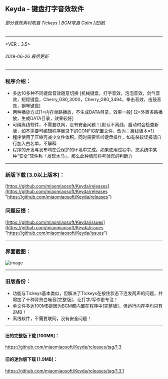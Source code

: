 ## Keyda - 键盘打字音效软件

###### 部分音效素材取自 Tickeys | BGM取自 Calm [旧版]
------------

<VER：3.5>

###### 2019-06-26 最后更新

------------

### 程序介绍：
- 多达10多种不同键盘音效随意切换 [机械键盘，打字音效，泡泡音效，剑气音效，短程键盘，Cherry_G80_3000，Cherry_G80_3494，拳击音效，击鼓音效，钢琴键盘]
- 两种播放方式[1=内存单路播放，不生成DATA目录，效果一般] [2=外置多路播放，生成DATA目录，效果较好]
- 可纯离线软件，不需要联网，没有安全问题！[默认不离线，启动时会检查新版，如不需要可编辑程序目录下的CONFIG配置文件，改为：离线版本=1]
- 程序使用了压缩壳减少文件体积，同时需要监听键盘操作，如有杀软误报请自行加入白名单，不解释
- 程序的开发与发布均在受保护的环境中完成。如果使用过程中，您系统中某种“安全”软件称「发现木马」，那么此种情形将考验您的判断力

------------

### 新版下载 [3.0以上版本]：
[https://github.com/miaomiaosoft/Keyda/releases](https://github.com/miaomiaosoft/Keyda/releases "https://github.com/miaomiaosoft/Keyda/releases")
### 问题反馈：
[https://github.com/miaomiaosoft/Keyda/issues](https://github.com/miaomiaosoft/Keyda/issues "https://github.com/miaomiaosoft/Keyda/issues")

------------

### 界面截图：
![image](https://raw.githubusercontent.com/miaomiaosoft/Keyda/master/images/AeroSnap%E6%88%AA%E5%9B%BE1.png)

------------

### 旧版备份： 

- 功能与Tickeys基本类似，但解决了Tickeys在按住状态下连发两声的问题，并增加了十种背景白噪音[完整版]，让打字/写作更专注！
- 单文件多达100MB是因为BGM都内置在程序中[完整版]，但运行内存平均只有2MB！
- 离线软件，不需要联网，没有安全问题！

------------

#### 旧的完整版下载 [100MB]： 
https://github.com/miaomiaosoft/Keyda/releases/tag/1.3

#### 旧的迷你版下载 [1.9MB]： 
https://github.com/miaomiaosoft/Keyda/releases/tag/1.3.1
